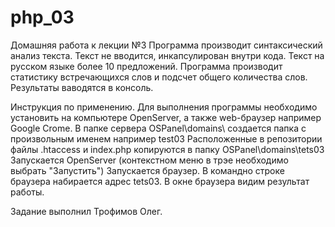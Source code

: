 # php_03
Домашняя работа к лекции №3
Программа производит синтаксический анализ текста. Текст не вводится, инкапсулирован внутри кода.
Текст на русском языке более 10 предложений. Программа производит статистику встречающихся слов и подсчет общего
количества слов. Результаты ваводятся в консоль.

Инструкция по применению.
Для выполнения программы необходимо установить на компьютере OpenServer, а также web-браузер например Google Crome.
В папке сервера OSPanel\domains\ создается папка с произвольным именем например test03
Расположенные в репозитории файлы .htaccess и index.php копируются в папку OSPanel\domains\tets03\
Запускается OpenServer (контекстном меню в трэе необходимо выбрать "Запустить")
Запускается браузер. В командно строке браузера набирается адрес tets03.
В окне браузера видим результат работы.

Задание выполнил Трофимов Олег.
